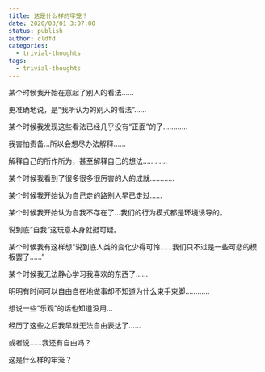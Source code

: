 ```yaml
---
title: 这是什么样的牢笼？
date: 2020/03/01 3:07:00
status: publish
author: cldfd
categories: 
  - trivial-thoughts
tags: 
  - trivial-thoughts
---
```


某个时候我开始在意起了别人的看法……

更准确地说，是“我所认为的别人的看法”……

某个时候我发现这些看法已经几乎没有“正面”的了…………

我害怕责备…所以会想尽办法解释……

解释自己的所作所为，甚至解释自己的想法…………

某个时候我看到了很多很多很厉害的人的成就…………

某个时候我开始认为自己走的路别人早已走过……

某个时候我开始认为自我不存在了…我们的行为模式都是环境诱导的。

说到底“自我”这玩意本身就挺可疑。

某个时候我有这样想“说到底人类的变化少得可怜……我们只不过是一些可悲的模板罢了……”

某个时候我无法静心学习我喜欢的东西了……

明明有时间可以自由自在地做事却不知道为什么束手束脚…………

想说一些“乐观”的话也知道没用…

经历了这些之后我早就无法自由表达了……

或者说……我还有自由吗？

这是什么样的牢笼？
